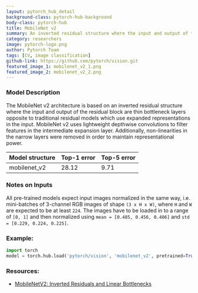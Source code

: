 ```yaml
---
layout: pytorch_hub_detail
background-class: pytorch-hub-background
body-class: pytorch-hub
title: MobileNet v2
summary: An inverted residual structure where the input and output of the residual block are thin bottleneck layers.
category: researchers
image: pytorch-logo.png
author: Pytorch Team
tags: [CV, image classification]
github-link: https://github.com/pytorch/vision.git
featured_image_1: mobilenet_v2_1.png
featured_image_2: mobilenet_v2_2.png
---
```


### Model Description

The MobileNet v2 architecture is based on an inverted residual structure where the input and output of the residual block are thin bottleneck layers opposite to traditional residual models which use expanded representations in the input. MobileNet v2 uses lightweight depthwise convolutions to filter features in the intermediate expansion layer. Additionally, non-linearities in the narrow layers were removed in order to maintain representational power.

| Model structure | Top-1 error | Top-5 error |
| --------------- | ----------- | ----------- |
|  mobilenet_v2       | 28.12       | 9.71       |


### Notes on Inputs

All pre-trained models expect input images normalized in the same way,
i.e. mini-batches of 3-channel RGB images of shape `(3 x H x W)`, where `H` and `W` are expected to be at least `224`.
The images have to be loaded in to a range of `[0, 1]` and then normalized using `mean = [0.485, 0.456, 0.406]`
and `std = [0.229, 0.224, 0.225]`.

### Example:

```python
import torch
model = torch.hub.load('pytorch/vision', 'mobilenet_v2', pretrained=True)
```

### Resources:

 - [MobileNetV2: Inverted Residuals and Linear Bottlenecks](https://arxiv.org/abs/1801.04381)
